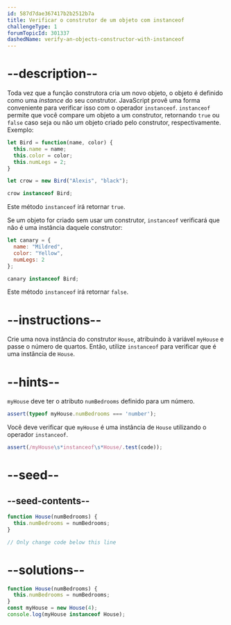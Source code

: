 ```yaml
---
id: 587d7dae367417b2b2512b7a
title: Verificar o construtor de um objeto com instanceof
challengeType: 1
forumTopicId: 301337
dashedName: verify-an-objects-constructor-with-instanceof
---
```


# --description--

Toda vez que a função construtora cria um novo objeto, o objeto é definido como uma <dfn>instance</dfn> do seu construtor. JavaScript provê uma forma conveniente para verificar isso com o operador `instanceof`. `instanceof` permite que você compare um objeto a um construtor, retornando `true` ou `false` caso seja ou não um objeto criado pelo construtor, respectivamente. Exemplo:

```js
let Bird = function(name, color) {
  this.name = name;
  this.color = color;
  this.numLegs = 2;
}

let crow = new Bird("Alexis", "black");

crow instanceof Bird;
```

Este método `instanceof` irá retornar `true`.

Se um objeto for criado sem usar um construtor, `instanceof` verificará que não é uma instância daquele construtor:

```js
let canary = {
  name: "Mildred",
  color: "Yellow",
  numLegs: 2
};

canary instanceof Bird;
```

Este método `instanceof` irá retornar `false`.

# --instructions--

Crie uma nova instância do construtor `House`, atribuindo à variável `myHouse` e passe o número de quartos. Então, utilize `instanceof` para verificar que é uma instância de `House`.

# --hints--

`myHouse` deve ter o atributo `numBedrooms` definido para um número.

```js
assert(typeof myHouse.numBedrooms === 'number');
```

Você deve verificar que `myHouse` é uma instância de `House` utilizando o operador `instanceof`.

```js
assert(/myHouse\s*instanceof\s*House/.test(code));
```

# --seed--

## --seed-contents--

```js
function House(numBedrooms) {
  this.numBedrooms = numBedrooms;
}

// Only change code below this line
```

# --solutions--

```js
function House(numBedrooms) {
  this.numBedrooms = numBedrooms;
}
const myHouse = new House(4);
console.log(myHouse instanceof House);
```
